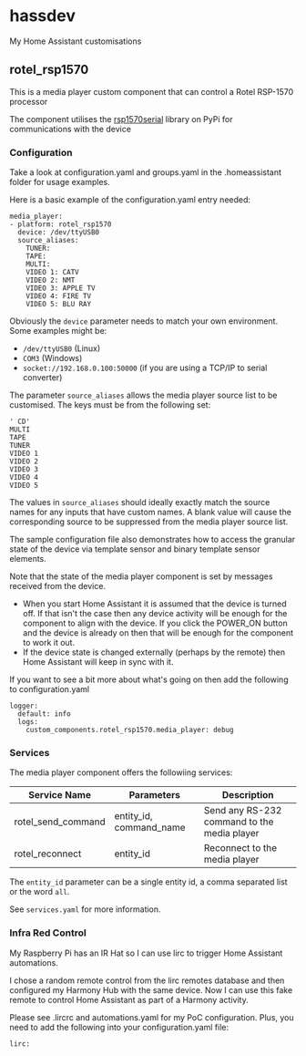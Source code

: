 # hassdev

My Home Assistant customisations

## rotel_rsp1570

This is a media player custom component that can control a Rotel RSP-1570 processor

The component utilises the [rsp1570serial](https://pypi.org/project/rsp1570serial-pp81381/) library on PyPi for communications with the device

### Configuration

Take a look at configuration.yaml and groups.yaml in the .homeassistant folder for usage examples.

Here is a basic example of the configuration.yaml entry needed:

```
media_player:
- platform: rotel_rsp1570
  device: /dev/ttyUSB0
  source_aliases:
    TUNER:
    TAPE:
    MULTI:
    VIDEO 1: CATV
    VIDEO 2: NMT
    VIDEO 3: APPLE TV
    VIDEO 4: FIRE TV
    VIDEO 5: BLU RAY
```

Obviously the `device` parameter needs to match your own environment.   Some examples might be:

* `/dev/ttyUSB0` (Linux)
* `COM3` (Windows)
* `socket://192.168.0.100:50000` (if you are using a TCP/IP to serial  converter)

The parameter `source_aliases` allows the media player source list to be customised.   The keys must be from the following set:

```
' CD'
MULTI
TAPE
TUNER
VIDEO 1
VIDEO 2
VIDEO 3
VIDEO 4
VIDEO 5
```

The values in `source_aliases` should ideally exactly match the source names for any inputs that have custom names.   A blank value will cause the corresponding source to be suppressed from the media player source list.

The sample configuration file also demonstrates how to access the granular state of the device via template sensor and binary template sensor elements.

Note that the state of the media player component is set by messages received from the device.
* When you start Home Assistant it is assumed that the device is turned off.  If that isn't the case then any device activity will be enough for the component to align with the device.  If you click the POWER_ON button and the device is already on then that will be enough for the component to work it out.
* If the device state is changed externally (perhaps by the remote) then Home Assistant will keep in sync with it.

If you want to see a bit more about what's going on then add the following to configuration.yaml

```
logger:
  default: info
  logs:
    custom_components.rotel_rsp1570.media_player: debug
```

### Services

The media player component offers the followiing services:

Service Name | Parameters | Description
-------------|------------|------------
rotel_send_command|entity_id, command_name|Send any RS-232 command to the media player
rotel_reconnect|entity_id|Reconnect to the media player

The `entity_id` parameter can be a single entity id, a comma separated list or the word `all`.

See `services.yaml` for more information.

### Infra Red Control

My Raspberry Pi has an IR Hat so I can use lirc to trigger Home Assistant automations.

I chose a random remote control from the lirc remotes database and then configured my Harmony Hub with the same device.   Now I can use this fake remote to control Home Assistant as part of a Harmony activity.

Please see .lircrc and automations.yaml for my PoC configuration.    Plus, you need to add the following into your configuration.yaml file:
```
lirc:
```

